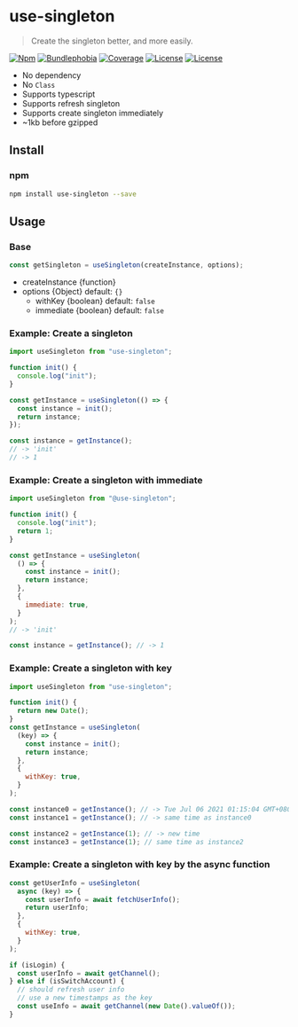 # use-singleton

> Create the singleton better, and more easily.

[![Npm](https://badgen.net/npm/v/use-singleton)](https://www.npmjs.com/package/use-singleton)
[![Bundlephobia](https://badgen.net/bundlephobia/minzip/use-singleton)](https://bundlephobia.com/result?p=use-singleton)
[![Coverage](https://img.shields.io/codecov/c/github/lbb00/use-singleton.svg)](https://codecov.io/gh/lbb00/use-singleton)
[![License](https://img.shields.io/github/license/lbb00/use-singleton.svg)](https://github.com/lbb00/use-singleton/blob/master/LICENSE)
[![License](https://img.shields.io/npm/dt/use-singleton.svg)](https://www.npmjs.com/package/use-singleton)

- No dependency
- No `Class`
- Supports typescript
- Supports refresh singleton
- Supports create singleton immediately
- ~1kb before gzipped

## Install

### npm

```bash
npm install use-singleton --save
```

## Usage

### Base

```javascript
const getSingleton = useSingleton(createInstance, options);
```

- createInstance {function}
- options {Object} default: `{}`
  - withKey {boolean} default: `false`
  - immediate {boolean} default: `false`

### Example: Create a singleton

```javascript
import useSingleton from "use-singleton";

function init() {
  console.log("init");
}

const getInstance = useSingleton(() => {
  const instance = init();
  return instance;
});

const instance = getInstance();
// -> 'init'
// -> 1
```

### Example: Create a singleton with immediate

```javascript
import useSingleton from "@use-singleton";

function init() {
  console.log("init");
  return 1;
}

const getInstance = useSingleton(
  () => {
    const instance = init();
    return instance;
  },
  {
    immediate: true,
  }
);
// -> 'init'

const instance = getInstance(); // -> 1
```

### Example: Create a singleton with key

```javascript
import useSingleton from "use-singleton";

function init() {
  return new Date();
}
const getInstance = useSingleton(
  (key) => {
    const instance = init();
    return instance;
  },
  {
    withKey: true,
  }
);

const instance0 = getInstance(); // -> Tue Jul 06 2021 01:15:04 GMT+0800 (中国标准时间)
const instance1 = getInstance(); // -> same time as instance0

const instance2 = getInstance(1); // -> new time
const instance3 = getInstance(1); // same time as instance2
```

### Example: Create a singleton with key by the async function

```javascript
const getUserInfo = useSingleton(
  async (key) => {
    const userInfo = await fetchUserInfo();
    return userInfo;
  },
  {
    withKey: true,
  }
);

if (isLogin) {
  const userInfo = await getChannel();
} else if (isSwitchAccount) {
  // should refresh user info
  // use a new timestamps as the key
  const useInfo = await getChannel(new Date().valueOf());
}
```
